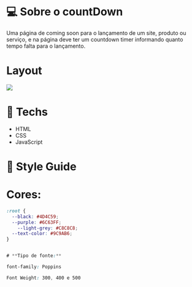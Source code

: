 # 💻 Sobre o countDown

Uma página de coming soon para o lançamento de um site, produto ou serviço, e na página deve ter um countdown timer informando quanto tempo falta para o lançamento.

# Layout

<img src="https://efficient-sloth-d85.notion.site/image/https%3A%2F%2Fs3-us-west-2.amazonaws.com%2Fsecure.notion-static.com%2F4ae14d1c-890d-4c40-8ab1-31369ba44cde%2FMacBook_Pro_16_inch.png?table=block&id=19099266-a58e-43c8-9e87-6e4fd7b22df1&spaceId=08f749ff-d06d-49a8-a488-9846e081b224&width=2000&userId=&cache=v2">

# 🚀 **Techs**

- HTML
- CSS
- JavaScript

# 🎨 Style Guide



# **Cores:**

```css
:root {
  --black: #4D4C59;
  --purple: #6C63FF;
	--light-grey: #C8C8C8;
  --text-color: #9C9AB6;
}


# **Tipo de fonte:**

font-family: Poppins 

Font Weight: 300, 400 e 500
